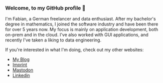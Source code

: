 ### Welcome, to my GitHub profile 👋

I'm Fabian, a German freelancer and data enthusiast. After my bachelor's degree in mathematics, I joined the software industry and have been there for over 5 years now. My focus is mainly on application development, both on-prem and in the cloud. I've also worked with GUI applications, and recently I've taken a liking to data engineering.

If you're interested in what I'm doing, check out my other websites:
  * <a href="https://www.fabianstadler.com">My Blog</a>
  * <a href="https://www.fabianstadler.com/p/imprint.html">Imprint</a>
  * <a rel="me" href="https://mastodon.fabianstadler.com/@admin">Mastodon</a>
  * <a href="https://www.linkedin.com/in/fabian-stadler-46777b229/">Linkedin</a>
